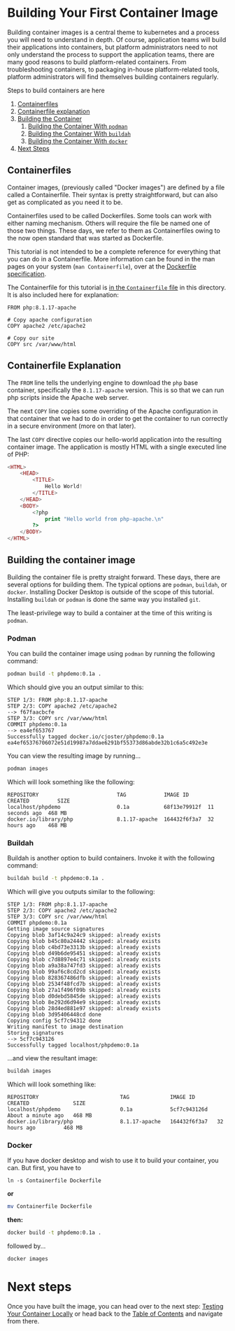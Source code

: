 # Building Your First Container Image

Building container images is a central theme to kubernetes and
a process you will need to understand in depth. Of course, application teams
will build their applications into containers, but platform
administrators need to not only understand the process to support
the application teams, there are many good reasons to build platform-related
containers. From troubleshooting containers, to packaging in-house platform-related
tools, platform administrators will find themselves building containers regularly.

Steps to build containers are here

1. [Containerfiles](#containerfiles)
2. [Containerfile explanation](#containerfile-explanation)
3. [Building the Container](#building-the-container-image)
    1. [Building the Container With `podman`](#podman)
    2. [Building the Container With `buildah`](#buildah)
    3. [Building the Container With `docker`](#docker)
4. [Next Steps](#next-steps)

## Containerfiles

Container images, (previously called "Docker images") are defined by a file
called a Containerfile. Their syntax is pretty straightforward, but can also get
as complicated as you need it to be.

Containerfiles used to be called Dockerfiles. Some tools can work with either naming
mechanism. Others will require the file be named one of those two things. These days,
we refer to them as Containerfiles owing to the now open standard that was started
as Dockerfile.

This tutorial is not intended to be a complete reference for everything that you can do in a
Containerfile. More information can be found in the man pages on your system (`man Containerfile`),
over at the [Dockerfile specification](https://docs.docker.com/engine/reference/builder/).

The Containerfile for this tutorial is [in the `Containerfile` file](Containerfile) in this
directory. It is also included here for explanation:

```Containerfile
FROM php:8.1.17-apache

# Copy apache configuration
COPY apache2 /etc/apache2

# Copy our site
COPY src /var/www/html
```

## Containerfile Explanation

The `FROM` line tells the underlying engine to download the `php`
base container, specifically the `8.1.17-apache` version. This is
so that we can run php scripts inside the Apache web server.

The next `COPY` line copies some overriding of the Apache configuration
in that container that we had to do in order to get the container to
run correctly in a secure environment (more on that later).

The last `COPY` directive copies our hello-world application into
the resulting container image. The application is mostly HTML with
a single executed line of PHP:

```php
<HTML>
	<HEAD>
		<TITLE>
			Hello World!
		</TITLE>
	</HEAD>
	<BODY>
		<?php
			print "Hello world from php-apache.\n"
		?>
	</BODY>
</HTML>
```

## Building the container image

Building the container file is pretty straight forward. These
days, there are several options for building them. 
The typical options are
`podman`, `buildah`, or `docker`. Installing Docker Desktop is outside
of the scope of this tutorial. Installing `buildah` or `podman` is done the
same way you installed `git`.

The least-privilege way to build a container at the time of this writing
is `podman`.

### Podman

You can build the container image using `podman` by running the following
command:

```bash
podman build -t phpdemo:0.1a .
```

Which should give you an output similar to this:

```
STEP 1/3: FROM php:8.1.17-apache
STEP 2/3: COPY apache2 /etc/apache2
--> f67faacbcfe
STEP 3/3: COPY src /var/www/html
COMMIT phpdemo:0.1a
--> ea4ef653767
Successfully tagged docker.io/cjoster/phpdemo:0.1a
ea4ef65376706072e51d19987a7ddae6291bf55373d86abde32b1c6a5c492e3e
```

You can view the resulting image by running...

```bash
podman images
```

Which will look something like the following:

```
REPOSITORY                         TAG            IMAGE ID      CREATED         SIZE
localhost/phpdemo                  0.1a           68f13e79912f  11 seconds ago  468 MB
docker.io/library/php              8.1.17-apache  164432f6f3a7  32 hours ago    468 MB
```

### Buildah

Buildah is another option to build containers. Invoke it with the following command:

```bash
buildah build -t phpdemo:0.1a .
```

Which will give you outputs similar to the following:


```
STEP 1/3: FROM php:8.1.17-apache
STEP 2/3: COPY apache2 /etc/apache2
STEP 3/3: COPY src /var/www/html
COMMIT phpdemo:0.1a
Getting image source signatures
Copying blob 3af14c9a24c9 skipped: already exists  
Copying blob b45c80a24442 skipped: already exists  
Copying blob c4bd73e3313b skipped: already exists  
Copying blob d49b6de95451 skipped: already exists  
Copying blob c7d8897e4c71 skipped: already exists  
Copying blob a9a38a747fd3 skipped: already exists  
Copying blob 99af6c8cd2cd skipped: already exists  
Copying blob 828367486dfb skipped: already exists  
Copying blob 2534f48fcd7b skipped: already exists  
Copying blob 27a1f496f09b skipped: already exists  
Copying blob d0debd5845de skipped: already exists  
Copying blob 8e292d6d94e9 skipped: already exists  
Copying blob 28d4ed881e97 skipped: already exists  
Copying blob 3d95406448cd done  
Copying config 5cf7c94312 done  
Writing manifest to image destination
Storing signatures
--> 5cf7c943126
Successfully tagged localhost/phpdemo:0.1a
```

...and view the resultant image:

```bash
buildah images
```

Which will look something like:

```
REPOSITORY                          TAG             IMAGE ID       CREATED              SIZE
localhost/phpdemo                   0.1a            5cf7c943126d   About a minute ago   468 MB
docker.io/library/php               8.1.17-apache   164432f6f3a7   32 hours ago         468 MB
```

### Docker

If you have docker desktop and wish to use it to build your container,
you can. But first, you have to 

```
ln -s Containerfile Dockerfile
```

**or**

```bash
mv Containerfile Dockerfile
```

**then:**

```bash
docker build -t phpdemo:0.1a .
```

followed by...

```bash
docker images
```

# Next steps

Once you have built the image, you can head over to the next step: [Testing Your Container Locally](../03-Testing-Your-Container-Locally)
or head back to the [Table of Contents](../../../) and navigate from there.

